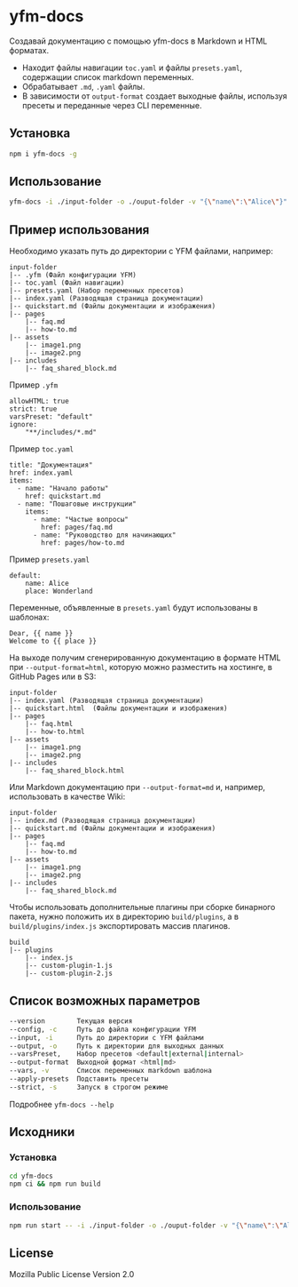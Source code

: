 # yfm-docs
Создавай документацию с помощью yfm-docs в Markdown и HTML форматах.

- Находит файлы навигации `toc.yaml` и файлы `presets.yaml`, содержащии список markdown переменных.
- Обрабатывает `.md`, `.yaml` файлы.
- В зависимости от `output-format` создает выходные файлы, используя пресеты и переданные через CLI переменные.

## Установка
```bash
npm i yfm-docs -g
```

## Использование
```bash
yfm-docs -i ./input-folder -o ./ouput-folder -v "{\"name\":\"Alice\"}"
```

## Пример использования
Необходимо указать путь до директории с YFM файлами, например:
```
input-folder
|-- .yfm (Файл конфигурации YFM)
|-- toc.yaml (Файл навигации)
|-- presets.yaml (Набор переменных пресетов)
|-- index.yaml (Разводящая страница документации)
|-- quickstart.md (Файлы документации и изображения)
|-- pages
    |-- faq.md
    |-- how-to.md
|-- assets
    |-- image1.png
    |-- image2.png
|-- includes
    |-- faq_shared_block.md
```

Пример `.yfm`
```
allowHTML: true
strict: true
varsPreset: "default"
ignore:
    "**/includes/*.md"
```

Пример `toc.yaml`

```
title: "Документация"
href: index.yaml
items:
  - name: "Начало работы"
    href: quickstart.md
  - name: "Пошаговые инструкции"
    items:
      - name: "Частые вопросы"
        href: pages/faq.md
      - name: "Руководство для начинающих"
        href: pages/how-to.md
```

Пример `presets.yaml`

```
default:
    name: Alice
    place: Wonderland
```

Переменные, объявленные в `presets.yaml` будут использованы в шаблонах:
```
Dear, {{ name }}
Welcome to {{ place }}
```

На выходе получим сгенерированную документацию в формате HTML при `--output-format=html`, которую можно разместить на хостинге, в GitHub Pages или в S3:
```
input-folder
|-- index.yaml (Разводящая страница документации)
|-- quickstart.html  (Файлы документации и изображения)
|-- pages
    |-- faq.html
    |-- how-to.html
|-- assets
    |-- image1.png
    |-- image2.png
|-- includes
    |-- faq_shared_block.html
```

Или Markdown документацию при `--output-format=md` и, например, использовать в качестве Wiki:

```
input-folder
|-- index.md (Разводящая страница документации)
|-- quickstart.md (Файлы документации и изображения)
|-- pages
    |-- faq.md
    |-- how-to.md
|-- assets
    |-- image1.png
    |-- image2.png
|-- includes
    |-- faq_shared_block.md
```

Чтобы использовать дополнительные плагины при сборке бинарного пакета, нужно положить их
в директорию `build/plugins`, а в `build/plugins/index.js` экспортировать массив плагинов.

```
build
|-- plugins
    |-- index.js
    |-- custom-plugin-1.js
    |-- custom-plugin-2.js
```

## Список возможных параметров
```bash
--version        Текущая версия
--config, -c     Путь до файла конфигурации YFM
--input, -i      Путь до директории с YFM файлами
--output, -o     Путь к директории для выходных данных
--varsPreset,    Набор пресетов <default|external|internal>
--output-format  Выходной формат <html|md>
--vars, -v       Список переменных markdown шаблона
--apply-presets  Подставить пресеты
--strict, -s     Запуск в строгом режиме
```
Подробнее `yfm-docs --help`

## Исходники
### Установка

```bash
cd yfm-docs
npm ci && npm run build
```

### Использование
```bash
npm run start -- -i ./input-folder -o ./ouput-folder -v "{\"name\":\"Alice\"}"
```

## License

Mozilla Public License
Version 2.0
